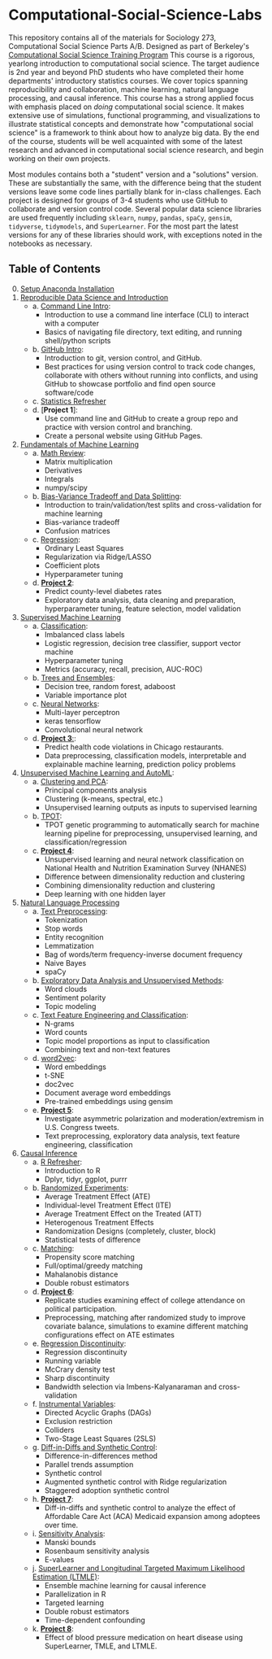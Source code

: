 # Computational-Social-Science-Labs

This repository contains all of the materials for Sociology 273, Computational Social Science Parts A/B. Designed as part of Berkeley's [Computational Social Science Training Program](https://bids.berkeley.edu/research/computational-social-science-training-program#:~:text=The%20UC%20Berkeley%20Computational%20Social,%2C%20social%20welfare%2C%20and%20sociology.) This course is a rigorous, yearlong introduction to computational social science. The target audience is 2nd year and beyond PhD students who have completed their home departments' introductory statistics courses. We cover topics spanning reproducibility and collaboration, machine learning, natural language processing, and causal inference. This course has a strong applied focus with emphasis placed on *doing* computational social science. It makes extensive use of simulations, functional programming, and visualizations to illustrate statistical concepts and demonstrate how "computational social science" is a framework to think about how to analyze big data. By the end of the course, students will be well acquainted with some of the latest research and advanced in computational social science research, and begin working on their own projects.

Most modules contains both a "student" version and a "solutions" version. These are substantially the same, with the difference being that the student versions leave some code lines partially blank for in-class challenges. Each project is designed for groups of 3-4 students who use GitHub to collaborate and version control code. Several popular data science libraries are used frequently including `sklearn`, `numpy`, `pandas`, `spaCy`, `gensim`, `tidyverse`, `tidymodels`, and `SuperLearner`. For the most part the latest versions for any of these libraries should work, with exceptions noted in the notebooks as necessary. 

## Table of Contents

0. [Setup Anaconda Installation](https://github.com/dlab-berkeley/Computational-Social-Science-Training-Program/blob/master/Reproducible%20Data%20Science/Anaconda%20Installation%20Guide.ipynb)
1. [Reproducible Data Science and Introduction](https://github.com/dlab-berkeley/Computational-Social-Science-Training-Program/tree/master/Reproducible%20Data%20Science)
    - a. [Command Line Intro](https://github.com/dlab-berkeley/Computational-Social-Science-Training-Program/blob/master/Reproducible%20Data%20Science/Command%20Line%20Intro.md): 
        - Introduction to use a command line interface (CLI) to interact with a computer
        - Basics of navigating file directory, text editing, and running shell/python scripts
    - b. [GitHub Intro](https://github.com/dlab-berkeley/Computational-Social-Science-Training-Program/blob/master/Reproducible%20Data%20Science/GitHub%20Intro.md): 
        - Introduction to git, version control, and GitHub.
        - Best practices for using version control to track code changes, collaborate with others without running into conflicts, and using GitHub to showcase portfolio and find open source software/code
    - c. [Statistics Refresher](https://github.com/dlab-berkeley/Computational-Social-Science-Training-Program/blob/master/Reproducible%20Data%20Science/Statistics%20Refresher%20Students.ipynb)
    - d. [**Project 1**]: 
        - Use command line and GitHub to create a group repo and practice with version control and branching. 
        - Create a personal website using GitHub Pages.
2. [Fundamentals of Machine Learning](https://github.com/dlab-berkeley/Computational-Social-Science-Training-Program/tree/master/Fundamentals%20for%20Machine%20Learning)  
    - a. [Math Review](https://github.com/dlab-berkeley/Computational-Social-Science-Training-Program/tree/master/Fundamentals%20for%20Machine%20Learning/Math%20Review): 
        - Matrix multiplication
        - Derivatives
        - Integrals 
        - numpy/scipy
    - b. [Bias-Variance Tradeoff and Data Splitting](https://github.com/dlab-berkeley/Computational-Social-Science-Training-Program/tree/master/Fundamentals%20for%20Machine%20Learning/Data%20Splitting%20and%20Bias-Variance%20Tradeoff): 
        - Introduction to train/validation/test splits and cross-validation for machine learning
        - Bias-variance tradeoff
        - Confusion matrices
    - c. [Regression](https://github.com/dlab-berkeley/Computational-Social-Science-Training-Program/tree/master/Fundamentals%20for%20Machine%20Learning/Regression): 
        - Ordinary Least Squares
        - Regularization via Ridge/LASSO
        - Coefficient plots
        - Hyperparameter tuning
    - d. [**Project 2**](https://github.com/dlab-berkeley/Computational-Social-Science-Training-Program/tree/master/Project%202): 
        - Predict county-level diabetes rates
        - Exploratory data analysis, data cleaning and preparation, hyperparameter tuning, feature selection, model validation
3. [Supervised Machine Learning](https://github.com/dlab-berkeley/Computational-Social-Science-Training-Program/tree/master/Supervised%20Machine%20Learning)
    - a. [Classification](https://github.com/dlab-berkeley/Computational-Social-Science-Training-Program/tree/master/Supervised%20Machine%20Learning/Classification): 
        - Imbalanced class labels
        - Logistic regression, decision tree classifier, support vector machine
        - Hyperparameter tuning 
        - Metrics (accuracy, recall, precision, AUC-ROC)
    - b. [Trees and Ensembles](https://github.com/dlab-berkeley/Computational-Social-Science-Training-Program/tree/master/Supervised%20Machine%20Learning/Trees%20and%20Ensembles): 
        - Decision tree, random forest, adaboost
        - Variable importance plot
    - c. [Neural Networks](https://github.com/dlab-berkeley/Computational-Social-Science-Training-Program/tree/master/Supervised%20Machine%20Learning/Neural%20Networks): 
        - Multi-layer perceptron
        - keras tensorflow
        - Convolutional neural network
    - d. [**Project 3**:](https://github.com/dlab-berkeley/Computational-Social-Science-Training-Program/tree/master/Project%203): 
        - Predict health code violations in Chicago restaurants. 
        - Data preprocessing, classification models, interpretable and explainable machine learning, prediction policy problems
4. [Unsupervised Machine Learning and AutoML](https://github.com/dlab-berkeley/Computational-Social-Science-Training-Program/tree/master/Unsupervised%20Machine%20Learning%20and%20TPOT): 
    - a. [Clustering and PCA](https://github.com/dlab-berkeley/Computational-Social-Science-Training-Program/tree/master/Unsupervised%20Machine%20Learning%20and%20TPOT/Clustering%20and%20PCA): 
        - Principal components analysis
        - Clustering (k-means, spectral, etc.)
        - Unsupervised learning outputs as inputs to supervised learning
    - b. [TPOT](https://github.com/dlab-berkeley/Computational-Social-Science-Training-Program/tree/master/Unsupervised%20Machine%20Learning%20and%20TPOT/TPOT): 
        - TPOT genetic programming to automatically search for machine learning pipeline for preprocessing, unsupervised learning, and classification/regression 
    - c. [**Project 4**](https://github.com/dlab-berkeley/Computational-Social-Science-Training-Program/tree/master/Project%204): 
        - Unsupervised learning and neural network classification on National Health and Nutrition Examination Survey (NHANES)
        - Difference between dimensionality reduction and clustering
        - Combining dimensionality reduction and clustering
        - Deep learning with one hidden layer 
5. [Natural Language Processing](https://github.com/dlab-berkeley/Computational-Social-Science-Training-Program/tree/master/Natural%20Language%20Processing)
    - a. [Text Preprocessing](https://github.com/dlab-berkeley/Computational-Social-Science-Training-Program/tree/master/Natural%20Language%20Processing/Text%20Preprocessing): 
        - Tokenization
        - Stop words
        - Entity recognition
        - Lemmatization 
        - Bag of words/term frequency-inverse document frequency
        - Naive Bayes 
        - spaCy
    - b. [Exploratory Data Analysis and Unsupervised Methods](https://github.com/dlab-berkeley/Computational-Social-Science-Training-Program/tree/master/Natural%20Language%20Processing/Exploratory%20and%20Unsupervised%20Methods): 
        - Word clouds
        - Sentiment polarity
        - Topic modeling
    - c. [Text Feature Engineering and Classification](https://github.com/dlab-berkeley/Computational-Social-Science-Training-Program/tree/master/Natural%20Language%20Processing/Text%20Feature%20Engineering%20and%20Classification): 
        - N-grams
        - Word counts
        - Topic model proportions as input to classification
        - Combining text and non-text features
    - d. [word2vec](https://github.com/dlab-berkeley/Computational-Social-Science-Training-Program/blob/master/Natural%20Language%20Processing/word2vec/word2vec.ipynb): 
        - Word embeddings
        - t-SNE
        - doc2vec
        - Document average word embeddings
        - Pre-trained embeddings using gensim
    - e. [**Project 5**](https://github.com/dlab-berkeley/Computational-Social-Science-Training-Program/tree/master/Project%205): 
        - Investigate asymmetric polarization and moderation/extremism in U.S. Congress tweets. 
        - Text preprocessing, exploratory data analysis, text feature engineering, classification
6. [Causal Inference](https://github.com/dlab-berkeley/Computational-Social-Science-Training-Program/tree/master/Causal%20Inference)
    - a. [R Refresher](https://github.com/dlab-berkeley/Computational-Social-Science-Training-Program/tree/master/Causal%20Inference/R%20Refresher): 
        - Introduction to R
        - Dplyr, tidyr, ggplot, purrr
    - b. [Randomized Experiments](https://github.com/dlab-berkeley/Computational-Social-Science-Training-Program/tree/master/Causal%20Inference/Randomized%20Experiments): 
        - Average Treatment Effect (ATE)
        - Individual-level Treatment Effect (ITE)
        - Average Treatment Effect on the Treated (ATT)
        - Heterogenous Treatment Effects
        - Randomization Designs (completely, cluster, block)
        - Statistical tests of difference
    - c. [Matching](https://github.com/dlab-berkeley/Computational-Social-Science-Training-Program/tree/master/Causal%20Inference/Matching%20Methods): 
        - Propensity score matching
        - Full/optimal/greedy matching
        - Mahalanobis distance
        - Double robust estimators
    - d. [**Project 6**](https://github.com/dlab-berkeley/Computational-Social-Science-Training-Program/tree/master/Project%206): 
        - Replicate studies examining effect of college attendance on political participation. 
        - Preprocessing, matching after randomized study to improve covariate balance, simulations to examine different matching configurations effect on ATE estimates
    - e. [Regression Discontinuity](https://github.com/dlab-berkeley/Computational-Social-Science-Training-Program/tree/master/Causal%20Inference/Regression%20DIscontinuity): 
        - Regression discontinuity
        - Running variable
        - McCrary density test
        - Sharp discontinuity
        - Bandwidth selection via Imbens-Kalyanaraman and cross-validation
    - f. [Instrumental Variables](https://github.com/dlab-berkeley/Computational-Social-Science-Training-Program/blob/master/Causal%20Inference/Instrumental%20Variables/Instrumental-Variables-Solutions.pdf): 
        - Directed Acyclic Graphs (DAGs)
        - Exclusion restriction
        - Colliders
        - Two-Stage Least Squares (2SLS)
    - g. [Diff-in-Diffs and Synthetic Control](https://github.com/dlab-berkeley/Computational-Social-Science-Training-Program/tree/master/Causal%20Inference/Diff%20in%20Diffs%20and%20Synthetic%20Control): 
        - Difference-in-differences method
        - Parallel trends assumption
        - Synthetic control 
        - Augmented synthetic control with Ridge regularization
        - Staggered adoption synthetic control
    - h. [**Project 7**](https://github.com/dlab-berkeley/Computational-Social-Science-Training-Program/tree/master/Project%207): 
        - Diff-in-diffs and synthetic control to analyze the effect of Affordable Care Act (ACA) Medicaid expansion among adoptees over time.
    - i. [Sensitivity Analysis](https://github.com/dlab-berkeley/Computational-Social-Science-Training-Program/tree/master/Causal%20Inference/Sensitivity%20Analysis): 
        - Manski bounds
        - Rosenbaum sensitivity analysis
        - E-values
    - j. [SuperLearner and Longitudinal Targeted Maximum Likelihood Estimation (LTMLE)](https://github.com/dlab-berkeley/Computational-Social-Science-Training-Program/tree/master/Causal%20Inference/SuperLearner%20and%20LTMLE): 
        - Ensemble machine learning for causal inference
        - Parallelization in R
        - Targeted learning
        - Double robust estimators
        - Time-dependent confounding
    - k. [**Project 8**](https://github.com/dlab-berkeley/Computational-Social-Science-Training-Program/tree/master/Project%208): 
        - Effect of blood pressure medication on heart disease using SuperLearner, TMLE, and LTMLE.
